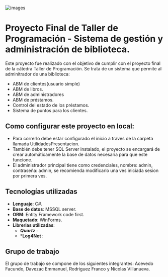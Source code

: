 ![images](https://github.com/user-attachments/assets/7823e8f6-52b1-4650-8759-976bb9dfb61c)

# Proyecto Final de Taller de Programación - Sistema de gestión y administración de biblioteca.

Este proyecto fue realizado con el objetivo de cumplir con el proyecto final de la cátedra Taller de Programación. Se trata de un sistema que permite al adminitrador de una biblioteca:

- ABM de clientes(usuario simple)
- ABM de libros.
- ABM de administradores
- ABM de préstamos.
- Control del estado de los préstamos.
- Sistema de puntos para los clientes.

## Como configurar este proyecto en local:

- Para correrlo debe estar configurado el inicio a traves de la carpeta llamada UtilidadesPresentacion. 
- También debe tener SQL Server instalado, el proyecto se encargará de crear automáticamente la base de datos necesaria para que este funcione.
- El administrador principal tiene como credenciales, nombre: admin, contraseña: admin, se recomienda modificarlo una ves iniciada sesion por primera ves.

## Tecnologías utilizadas
- **Lenguaje**:  C#.
- **Base de datos**:  MSSQL server.
- **ORM**:  Entity Framework code first.
- **Maquetado**:  WinForms.
- **Librerias utilizadas**:
  - ***Quartz*** :
  - ***Log4Net** :
  

## Grupo de trabajo

El grupo de trabajo se compone de los siguientes integrantes: Acevedo Facundo, Davezac Emmanuel, Rodriguez Franco y Nicolas Villanueva.
